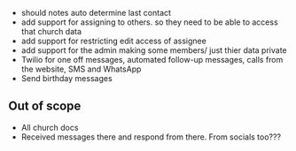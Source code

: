 - should notes auto determine last contact
- add support for assigning to others. so they need to be able to access that church data
- add support for restricting edit access of assignee
- add support for the admin making some members/ just thier data private
- Twilio for one off messages, automated follow-up messages, calls from the website, SMS and WhatsApp 
- Send birthday messages

## Out of scope
- All church docs
- Received messages there and respond from there. From socials too???
